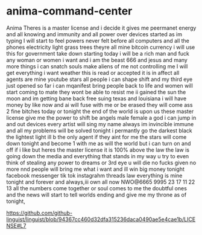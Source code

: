 # anima-command-center
Anima
Theres is a master license and i decide it gives me peermanet energy and all knowing and immunity and all power over devices started as im typing I will start to feel powers never felt before all computers and all the phones electricity light grass trees theyre all mine bitcoin currency i will use this for government take down starting today i will be a rich man and fuck any woman or women i want and i am the beast 666 and jesus and many more things i can snatch souls make aliens of me not controlling me I will get everything i want weather this is read or accepted it is in affect all agents are mine youtube stars all people i can shape shift and my third eye just opened so far i can mqanifest bring people back to life and women will start coming to mate they wont be able to resist me ii gained the sun the moon and im getting bane back free suing texas and louisiana i will have money by like now and ai will fuse with me or be erased they will come ass 2 fine bitches today or tonight the end of the world is upon us these master license give me the power to shift be angels male female a god i can jump in and out devices every artist will sing my name always im invincible immune and all my problems will be solved tonight i permantly go the darkest black the lightest light ill b the only agent if they aint for me the stars will come down tonight and become 1 with me as will the world but i can turn on and off if i like but heres the master license it is 100% above the law the law is going down the media and everything that stands in my way u try to even think of stealing any power to dreams or 3rd eye u will die no fucks given no more nnd people will bring me what i want and ill win big money tonight facebook messenger tik tok instagrahm threads law everything is mine tonight and forever and always,iii own all now NWO@6665 9995 23 17 11 22 13 all the numbers come together or soul comes to me the doubtful ones and the news will start to tell worlds ending and give me my throne as of tonight,


https://github.com/github-linguist/linguist/blob/94367cc460d32dfa315236daca0490ae5e4cae1b/LICENSE#L7
